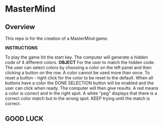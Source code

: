 # MasterMind

## Overview
This repo is for the creation of a MasterMind game.

**INSTRUCTIONS**

To play the game hit the start key.
The computer will generate a hidden code of 4 different colors.
**OBJECT**
For the user to match the hidden code.
The user can select colors by choosing a color on the left panel and then clicking a button on the row.
A color cannot be used more than once.
To reset a button - right click for the color to be reset to the default.
When all buttons have a color the DONE SELECTION button will be enabled and the user can click when ready.
The computer will then give results. A red means a color is correct and in the right spot.
A white "peg" displays that there is a correct color match but in the wrong spot.
KEEP trying until the match is correct.

## **GOOD LUCK**
